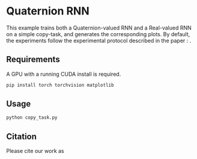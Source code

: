# Quaternion RNN

This example trains both a Quaternion-valued RNN and a Real-valued RNN on a simple copy-task, and generates the corresponding plots.
By default, the experiments follow the experimental protocol described in the paper : .

Requirements
------------
A GPU with a running CUDA install is required.
```bash
pip install torch torchvision matplotlib      
```

Usage
------------

```bash
python copy_task.py        
```

Citation
--------

Please cite our work as

```

```